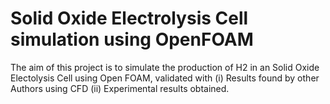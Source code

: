 # Solid Oxide Electrolysis Cell simulation using OpenFOAM

The aim of this project is to simulate the production of H2 in an Solid Oxide Electolysis Cell using Open
FOAM, validated with (i) Results found by other Authors using CFD (ii) Experimental results obtained. 
